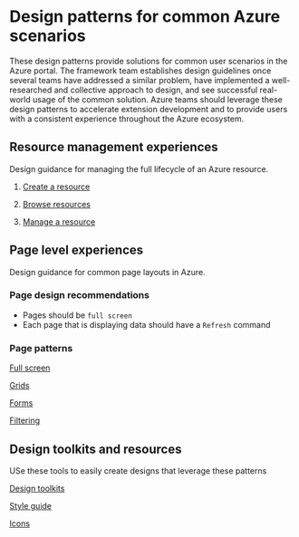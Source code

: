 # Design patterns for common Azure scenarios

These design patterns provide solutions for common user scenarios in the Azure portal. The framework team establishes design guidelines once several teams have addressed a similar problem, have implemented a well-researched and collective approach to design, and see successful real-world usage of the common solution. Azure teams should leverage these design patterns to accelerate extension development and to provide users with a consistent experience throughout the Azure ecosystem.

## Resource management experiences
Design guidance for managing the full lifecycle of an Azure resource.

1. [Create a resource](design-patterns-resource-create.md)

2. [Browse resources](design-patterns-resource-browse.md)

3. [Manage a resource](design-patterns-resource-manage.md)

## Page level experiences
Design guidance for common page layouts in Azure.

### Page design recommendations
* Pages should be `full screen`
* Each page that is displaying data should have a `Refresh` command

### Page patterns

[Full screen](design-patterns-page-fullscreen.md)

[Grids](design-patterns-page-grid.md)

[Forms](design-patterns-page-forms.md)

[Filtering](design-patterns-page-filtering.md)


## Design toolkits and resources
USe these tools to easily create designs that leverage these patterns

[Design toolkits](design-patterns-toolkits.md)

[Style guide](design-patterns-style-guide.md)

[Icons](design-patterns-icons.md)

